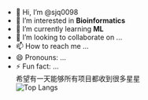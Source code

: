 - 👋 Hi, I’m @sjq0098
- 👀 I’m interested in **Bioinformatics**
- 🌱 I’m currently learning **ML**
- 💞️ I’m looking to collaborate on ...
- 📫 How to reach me ...
- 😄 Pronouns: ...
- ⚡ Fun fact: ...    
希望有一天能够所有项目都收到很多星星   
![Top Langs](https://github-readme-stats.vercel.app/api/top-langs/?username=sjq0098&layout=compact&langs_count=8&theme=vue)

<!---
sjq0098/sjq0098 is a ✨ special ✨ repository because its `README.md` (this file) appears on your GitHub profile.
You can click the Preview link to take a look at your changes.
--->
